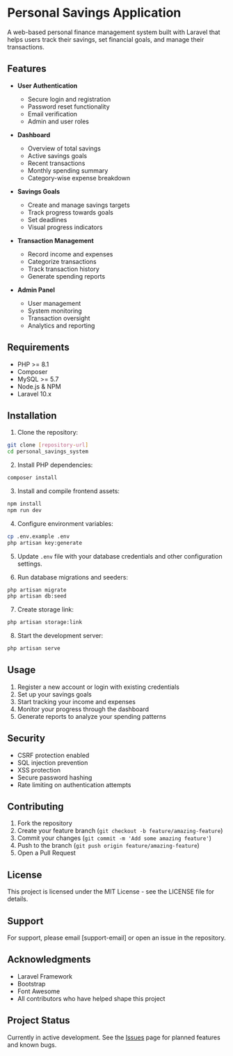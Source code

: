 # Personal Savings Application

A web-based personal finance management system built with Laravel that helps users track their savings, set financial goals, and manage their transactions.

## Features

- **User Authentication**
  - Secure login and registration
  - Password reset functionality
  - Email verification
  - Admin and user roles

- **Dashboard**
  - Overview of total savings
  - Active savings goals
  - Recent transactions
  - Monthly spending summary
  - Category-wise expense breakdown

- **Savings Goals**
  - Create and manage savings targets
  - Track progress towards goals
  - Set deadlines
  - Visual progress indicators

- **Transaction Management**
  - Record income and expenses
  - Categorize transactions
  - Track transaction history
  - Generate spending reports

- **Admin Panel**
  - User management
  - System monitoring
  - Transaction oversight
  - Analytics and reporting

## Requirements

- PHP >= 8.1
- Composer
- MySQL >= 5.7
- Node.js & NPM
- Laravel 10.x

## Installation

1. Clone the repository:
```bash
git clone [repository-url]
cd personal_savings_system
```

2. Install PHP dependencies:
```bash
composer install
```

3. Install and compile frontend assets:
```bash
npm install
npm run dev
```

4. Configure environment variables:
```bash
cp .env.example .env
php artisan key:generate
```

5. Update `.env` file with your database credentials and other configuration settings.

6. Run database migrations and seeders:
```bash
php artisan migrate
php artisan db:seed
```

7. Create storage link:
```bash
php artisan storage:link
```

8. Start the development server:
```bash
php artisan serve
```

## Usage

1. Register a new account or login with existing credentials
2. Set up your savings goals
3. Start tracking your income and expenses
4. Monitor your progress through the dashboard
5. Generate reports to analyze your spending patterns

## Security

- CSRF protection enabled
- SQL injection prevention
- XSS protection
- Secure password hashing
- Rate limiting on authentication attempts

## Contributing

1. Fork the repository
2. Create your feature branch (`git checkout -b feature/amazing-feature`)
3. Commit your changes (`git commit -m 'Add some amazing feature'`)
4. Push to the branch (`git push origin feature/amazing-feature`)
5. Open a Pull Request

## License

This project is licensed under the MIT License - see the LICENSE file for details.

## Support

For support, please email [support-email] or open an issue in the repository.

## Acknowledgments

- Laravel Framework
- Bootstrap
- Font Awesome
- All contributors who have helped shape this project

## Project Status

Currently in active development. See the [Issues](issues-url) page for planned features and known bugs.




